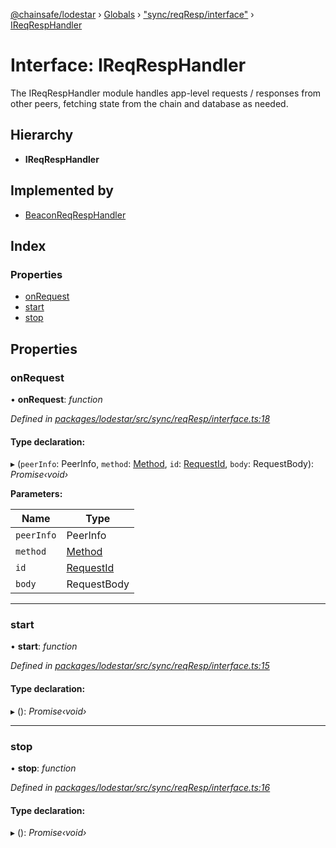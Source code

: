 [@chainsafe/lodestar](../README.md) › [Globals](../globals.md) › ["sync/reqResp/interface"](../modules/_sync_reqresp_interface_.md) › [IReqRespHandler](_sync_reqresp_interface_.ireqresphandler.md)

# Interface: IReqRespHandler

The IReqRespHandler module handles app-level requests / responses from other peers,
fetching state from the chain and database as needed.

## Hierarchy

* **IReqRespHandler**

## Implemented by

* [BeaconReqRespHandler](../classes/_sync_reqresp_reqresp_.beaconreqresphandler.md)

## Index

### Properties

* [onRequest](_sync_reqresp_interface_.ireqresphandler.md#onrequest)
* [start](_sync_reqresp_interface_.ireqresphandler.md#start)
* [stop](_sync_reqresp_interface_.ireqresphandler.md#stop)

## Properties

###  onRequest

• **onRequest**: *function*

*Defined in [packages/lodestar/src/sync/reqResp/interface.ts:18](https://github.com/ChainSafe/lodestar/blob/aa20a3bfb/packages/lodestar/src/sync/reqResp/interface.ts#L18)*

#### Type declaration:

▸ (`peerInfo`: PeerInfo, `method`: [Method](../enums/_constants_network_.method.md), `id`: [RequestId](../modules/_constants_network_.md#requestid), `body`: RequestBody): *Promise‹void›*

**Parameters:**

Name | Type |
------ | ------ |
`peerInfo` | PeerInfo |
`method` | [Method](../enums/_constants_network_.method.md) |
`id` | [RequestId](../modules/_constants_network_.md#requestid) |
`body` | RequestBody |

___

###  start

• **start**: *function*

*Defined in [packages/lodestar/src/sync/reqResp/interface.ts:15](https://github.com/ChainSafe/lodestar/blob/aa20a3bfb/packages/lodestar/src/sync/reqResp/interface.ts#L15)*

#### Type declaration:

▸ (): *Promise‹void›*

___

###  stop

• **stop**: *function*

*Defined in [packages/lodestar/src/sync/reqResp/interface.ts:16](https://github.com/ChainSafe/lodestar/blob/aa20a3bfb/packages/lodestar/src/sync/reqResp/interface.ts#L16)*

#### Type declaration:

▸ (): *Promise‹void›*

